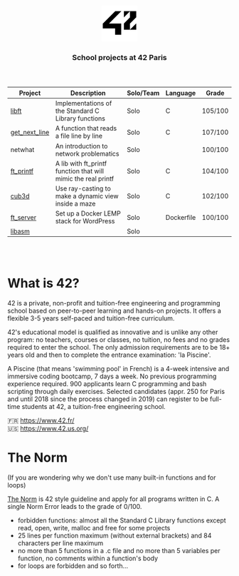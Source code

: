 <p align="center"> 
<img  width="80" src="./assets/42_logo.png">
</p>

<h3 align="center">School projects at 42 Paris<br><br><br>
</h3>



| Project                            | Description                                                   | Solo/Team | Language   | Grade   |
|------------------------------------|---------------------------------------------------------------|-----------|------------|---------|
| [libft](./1-libft)                 | Implementations of the Standard C Library functions           | Solo      | C          | 105/100 |
| [get_next_line](./2-get_next_line) | A function that reads a file line by line                     | Solo      | C          | 107/100 |
| netwhat                            | An introduction to network problematics                       | Solo      |            | 100/100 |
| [ft_printf](./4-ft_printf)         | A lib with ft_printf function that will mimic the real printf | Solo      | C          | 104/100 |
| [cub3d](./5-cub3d)                 | Use ray-casting to make a dynamic view inside a maze          | Solo      | C          | 102/100 |
| [ft_server](./6-ft_server)         | Set up a Docker LEMP stack for WordPress                      | Solo      | Dockerfile | 100/100 |
| [libasm](./7-libasm)               |                                                               | Solo      |            |         |

<br><br>
# What is 42?

42 is a private, non-profit and tuition-free engineering and programming school based on peer-to-peer learning and hands-on projects. It offers a flexible 3-5 years self-paced and tuition-free curriculum.

42's educational model is qualified as innovative and is unlike any other program: no teachers, courses or classes, no tuition, no fees and no grades required to enter the school. The only admission requirements are to be 18+ years old and then to complete the entrance examination: 'la Piscine'.

A Piscine (that means 'swimming pool' in French) is a 4-week intensive and immersive coding bootcamp, 7 days a week. No previous programming experience required. 900 applicants learn C programming and bash scripting through daily exercises. Selected candidates (appr. 250 for Paris and until 2018 since the process changed in 2019) can register to be full-time students at 42, a tuition-free engineering school.

🇫🇷 https://www.42.fr/ <br>
🇺🇸 https://www.42.us.org/

# The Norm

(If you are wondering why we don't use many built-in functions and for loops)

[The Norm](https://github.com/42Paris/norminette) is 42 style guideline and apply for all programs written in C. A single Norm Error leads to the grade of 0/100.
* forbidden functions: almost all the Standard C Library functions except read, open, write, malloc and free for some projects
* 25 lines per function maximum (without external brackets) and 84 characters per line maximum
* no more than 5 functions in a .c file and no more than 5 variables per function, no comments within a function's body
* for loops are forbidden
and so forth...
